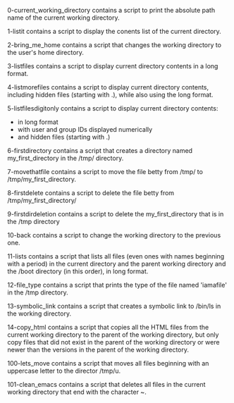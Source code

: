 0-current_working_directory contains a script to print the absolute path name of the current working directory.

1-listit contains a script to display the conents list of the current directory.

2-bring_me_home contains a script that changes the working directory to the user's home directory.

3-listfiles contains a script to display current directory contents in a long format.

4-listmorefiles contains a script to display current directory contents, including hidden files (starting with .), while also using the long format.

5-listfilesdigitonly contains a script to display current directory contents:
- in long format
- with user and group IDs displayed numerically
- and hidden files (starting with .)

6-firstdirectory contains a script that creates a directory named my_first_directory in the /tmp/ directory.

7-movethatfile contains a script to move the file betty from /tmp/ to /tmp/my_first_directory.

8-firstdelete contains a script to delete the file betty from /tmp/my_first_directory/

9-firstdirdeletion contains a script to delete the my_first_directory that is in the /tmp directory

10-back contains a script to change the working directory to the previous one.

11-lists contains a script that lists all files (even ones with names beginning with a period) in the current directory and the parent working directory and the /boot directory (in this order), in long format.

12-file_type contains a script that prints the type of the file named 'iamafile' in the /tmp directory.

13-symbolic_link contains a script that creates a symbolic link to /bin/ls in the working directory.

14-copy_html contains a script that copies all the HTML files from the current working directory to the parent of the working directory, but only copy files that did not exist in the parent of the working directory or were newer than the versions in the parent of the working directory.

100-lets_move contains a script that moves all files beginning with an uppercase letter to the director /tmp/u.

101-clean_emacs contains a script that deletes all files in the current working directory that end with the character ~.
